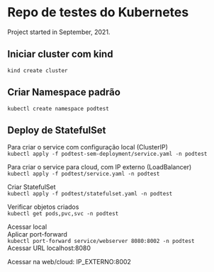 # Repo de testes do Kubernetes

Project started in September, 2021.

## Iniciar cluster com kind
`kind create cluster`

## Criar Namespace padrão
`kubectl create namespace podtest`

## Deploy de StatefulSet

Para criar o service com configuração local (ClusterIP) \
`kubectl apply -f podtest-sem-deployment/service.yaml -n podtest`

Para criar o service para cloud, com IP externo (LoadBalancer) \
`kubectl apply -f podtest/service.yaml -n podtest`

Criar StatefulSet \
`kubectl apply -f podtest/statefulset.yaml -n podtest`

Verificar objetos criados \
`kubectl get pods,pvc,svc -n podtest`

Acessar  local \
Aplicar port-forward \
`kubectl port-forward service/webserver 8080:8002 -n podtest` \
Acessar URL localhost:8080

Acessar na web/cloud: IP_EXTERNO:8002
